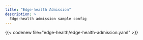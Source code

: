 ```yaml
---
title: "Edge-health Admission"
description: >
  Edge-health admission sample config
---
```


{{< codenew file="edge-health/edge-health-admission.yaml" >}}
